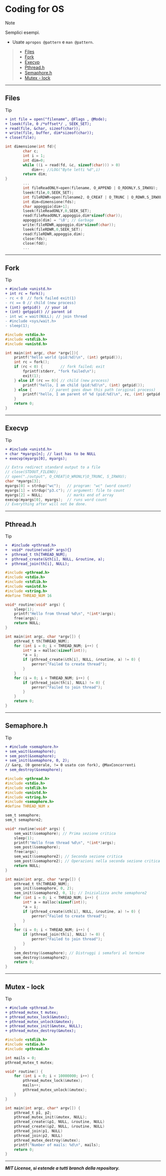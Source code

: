# Coding for OS 
> [!NOTE]
>Semplici esempi.
>- Usate `apropos @pattern` e `man @pattern`.
>>- [Files](README.md#files)
>>- [Fork](README.md#fork)
>>- [Execvp](README.md#execvp)
>>- [Pthread.h](README.md#pthreadh)
>>- [Semaphore.h](README.md#semaphoreh)
>>- [Mutex - lock](README.md#Mutex---lock)
***
## Files
>[!TIP]
>```diff
>+ int file = open("filename", @Flags , @Mode);
>+ lseek(file, 0 /*offset*/ , SEEK_SET);
>+ read(file, &char, sizeof(char));
>+ write(file, buffer, dim*sizeof(char));
>+ close(file);
>```
```c
int dimensione(int fd){
        char c;
        int i = 1;
        int dim=0;
        while ((i = read(fd, &c, sizeof(char))) > 0)
            dim++; //LOG("Byte letti %d",i)
        return dim;
}
        ...
        int fileReadONLY=open(filename, O_APPEND | O_RDONLY,S_IRWXU);
        lseek(file,0,SEEK_SET);
        int fileRDWR=open(filename2, O_CREAT | O_TRUNC | O_RDWR,S_IRWXU | S_IRWXO | S_IRGRP | S_IWOTH);
        int dim=dimensione(fds);
        char appoggio[dim+1];
        lseek(fileReadONLY,0,SEEK_SET);
        read(fileReadONLY,appoggio,dim*sizeof(char));
        appoggio[dim] = '\0'; // Garbage
        write(fileRDWR,appoggio,dim*sizeof(char));
        lseek(fileRDWR,0,SEEK_SET);
        read(fileRDWR,appoggio,dim);
        close(fds);
        close(fdd);
        ...
```
***
## Fork
>[!TIP]
>```diff
>+ #include <unistd.h>
>+ int rc = fork();
>- rc < 0  // fork failed exit(1)
>- rc == 0 // child (new process)
>+ (int) getpid()  // your id
>+ (int) getppid() // parent id
>- int wc = wait(NULL); // join thread
>- #include <sys/wait.h>
>- sleep(1);
>```
```c
#include <stdio.h>
#include <stdlib.h>
#include <unistd.h>

int main(int argc, char *argv[]){
    printf("hello world (pid:%d)\n", (int) getpid());
    int rc = fork();
    if (rc < 0) {        // fork failed; exit
        fprintf(stderr, "fork failed\n");
        exit(1);
    } else if (rc == 0){ // child (new process)
        printf("hello, I am child (pid:%d)\n", (int) getpid());
    } else {        // parent goes down this path (original process)
        printf("hello, I am parent of %d (pid:%d)\n", rc, (int) getpid());
    }
    return 0;
}
```
***
## Execvp
>[!TIP]
>```diff
>+ #include <unistd.h>
>+ char *myargs[n]; // last has to be NULL
>+ execvp(myargs[0], myargs);
>```
```c
// Extra redirect standard output to a file
// close(STDOUT_FILENO);
// open("./output", O_CREAT|O_WRONLY|O_TRUNC, S_IRWXU);
char *myargs[3];
myargs[0] = strdup("wc");   // program: "wc" (word count)
myargs[1] = strdup("p3.c"); // argument: file to count
myargs[2] = NULL;           // marks end of array
execvp(myargs[0], myargs);  // runs word count
// Everything after will not be done.
```
***
## Pthread.h
>[!TIP]
>```diff
>+  #include <pthread.h>
>+  void* routine(void* args){}
>+  pthread_t th[THREAD_NUM];
>+  pthread_create(&th[i], NULL, &routine, a);
>+  pthread_join(th[i], NULL);
>```
```c
#include <pthread.h>
#include <stdio.h>
#include <stdlib.h>
#include <unistd.h>
#include <string.h>
#define THREAD_NUM 16

void* routine(void* args) {
    sleep(1);
    printf("Hello from thread %d\n", *(int*)args);
    free(args);
    return NULL;
}

int main(int argc, char *argv[]) {
    pthread_t th[THREAD_NUM];
    for (int i = 0; i < THREAD_NUM; i++) {
        int* a = malloc(sizeof(int));
        *a = i;
        if (pthread_create(&th[i], NULL, &routine, a) != 0) {
            perror("Failed to create thread");
        }
    }
    for (i = 0; i < THREAD_NUM; i++) {
        if (pthread_join(th[i], NULL) != 0) {
            perror("Failed to join thread");
        }
    }
    return 0;
}
```
***
## Semaphore.h
>[!TIP]
>```diff
>+ #include <semaphore.h>
>+ sem_wait(&semaphore);
>+ sem_post(&semaphore);
>+ sem_init(&semaphore, 0, 2);
>// &arg, (0 generale, != 0 usato con fork), @MaxConcorrenti
>+ sem_destroy(&semaphore);
>```
```c
#include <pthread.h>
#include <stdio.h>
#include <stdlib.h>
#include <unistd.h>
#include <string.h>
#include <semaphore.h>
#define THREAD_NUM x

sem_t semaphore;
sem_t semaphore2;

void* routine(void* args) {
    sem_wait(&semaphore); // Prima sezione critica
    sleep(1);
    printf("Hello from thread %d\n", *(int*)args);
    sem_post(&semaphore);
    free(args);
    sem_wait(&semaphore2); // Seconda sezione critica
    sem_post(&semaphore2); // Operazioni nella seconda sezione critica
    return NULL;
}

int main(int argc, char *argv[]) {
    pthread_t th[THREAD_NUM];
    sem_init(&semaphore, 0, 2);
    sem_init(&semaphore2, 0, 1); // Inizializza anche semaphore2
    for (int i = 0; i < THREAD_NUM; i++) {
        int* a = malloc(sizeof(int));
        *a = i;
        if (pthread_create(&th[i], NULL, &routine, a) != 0) {
            perror("Failed to create thread");
        }
    }
    for (i = 0; i < THREAD_NUM; i++) {
        if (pthread_join(th[i], NULL) != 0) {
            perror("Failed to join thread");
        }
    }
    sem_destroy(&semaphore); // Distruggi i semafori al termine
    sem_destroy(&semaphore2);
    return 0;
}
```
***
## Mutex - lock
>[!TIP]
>```diff
>+ #include <pthread.h>
>+ pthread_mutex_t mutex;
>+ pthread_mutex_lock(&mutex);
>+ pthread_mutex_unlock(&mutex);
>+ pthread_mutex_init(&mutex, NULL);
>+ pthread_mutex_destroy(&mutex);
>```
```c
#include <stdlib.h>
#include <stdio.h>
#include <pthread.h>

int mails = 0;
pthread_mutex_t mutex;

void* routine() {
    for (int i = 0; i < 10000000; i++) {
        pthread_mutex_lock(&mutex);
        mails++;
        pthread_mutex_unlock(&mutex);
    }
}

int main(int argc, char* argv[]) {
    pthread_t p1, p2;
    pthread_mutex_init(&mutex, NULL);
    pthread_create(&p1, NULL, &routine, NULL)
    pthread_create(&p2, NULL, &routine, NULL)
    pthread_join(p1, NULL)
    pthread_join(p2, NULL)
    pthread_mutex_destroy(&mutex);
    printf("Number of mails: %d\n", mails);
    return 0;
}
```

***
***<p style="align:center;">MIT License, si estende a tutti branch della repository.</p>***
